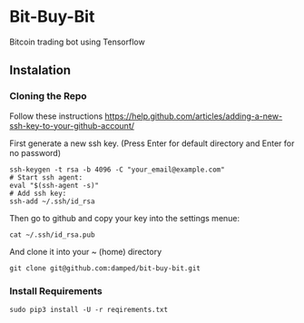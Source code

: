 # Bit-Buy-Bit
Bitcoin trading bot using Tensorflow


## Instalation
### Cloning the Repo

Follow these instructions https://help.github.com/articles/adding-a-new-ssh-key-to-your-github-account/


First generate a new ssh key. (Press Enter for default directory and Enter for no password)
```shell
ssh-keygen -t rsa -b 4096 -C "your_email@example.com"
# Start ssh agent:
eval "$(ssh-agent -s)"
# Add ssh key:
ssh-add ~/.ssh/id_rsa
```

Then go to github and copy your key into the settings menue:
```shell
cat ~/.ssh/id_rsa.pub
```

And clone it into your ~ (home) directory
```shell
git clone git@github.com:damped/bit-buy-bit.git
```

### Install Requirements

```shell
sudo pip3 install -U -r reqirements.txt
```


